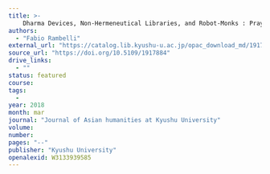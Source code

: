 ```yaml
---
title: >-
    Dharma Devices, Non-Hermeneutical Libraries, and Robot-Monks : Prayer Machines in Japanese Buddhism
authors:
  - "Fabio Rambelli"
external_url: "https://catalog.lib.kyushu-u.ac.jp/opac_download_md/1917884/p057.pdf"
source_url: "https://doi.org/10.5109/1917884"
drive_links:
  - ""
status: featured
course: 
tags:
  - 
year: 2018
month: mar
journal: "Journal of Asian humanities at Kyushu University"
volume: 
number: 
pages: "--"
publisher: "Kyushu University"
openalexid: W3133939585
---
```


>